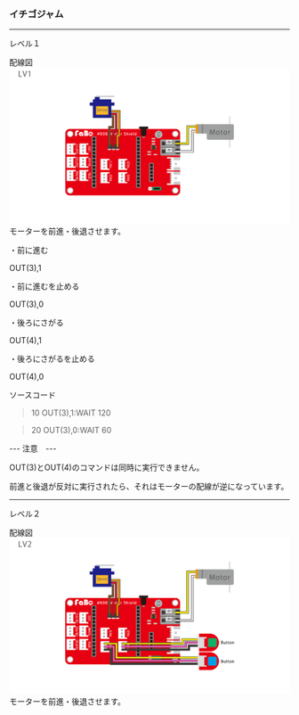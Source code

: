 ### イチゴジャム
<hr>
レベル１

配線図
![](./img/ichigojam_lv1.png)
モーターを前進・後退させます。

・前に進む

OUT(3),1

・前に進むを止める

OUT(3),0


・後ろにさがる

OUT(4),1

・後ろにさがるを止める

OUT(4),0


ソースコード

>10 OUT(3),1:WAIT 120

>20 OUT(3),0:WAIT 60 


--- 注意　---

OUT(3)とOUT(4)のコマンドは同時に実行できません。

前進と後退が反対に実行されたら、それはモーターの配線が逆になっています。

<hr>
レベル２

配線図
![](./img/ichigojam_lv2.png)
モーターを前進・後退させます。


